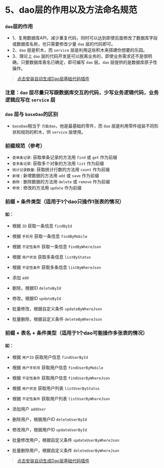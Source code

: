 # 5、dao层的作用以及方法命名规范
 
### `dao`层的作用

* 1、复用数据库API，减少重复代码，同时可以达到即使后面修改了数据库字段或数据库名称，也只需要修改少量 `dao` 层的代码即可。
* 2、`dao` 层是积木，而 `service` 层是利用这些积木来搭建你想要的乐园。
* 3、理论上 `dao` 层的代码开发是可以脱离业务的，即使业务需求还不是很明确，只要数据库表名已确定，即可编写 `dao` 层。`dao` 层提供的是数据库原子性操作。

> [点击安装自动生成Dao层基础代码插件](https://ext.dcloud.net.cn/plugin?id=6663)

### 注意：`dao` 层尽量只写跟数据库交互的代码，少写业务逻辑代码，业务逻辑应写在 `service` 层
### `dao` 层与 `baseDao`的区别
* `baseDao`相当于 `万能dao`，他是最基础的零件，而 `dao` 层是利用零件组装不同形状和规则的积木，供 `service` 层使用。

### 前缀规范（参考）

* `查单条记录`: 获取单条记录的方法用 `find` 或 `get` 作为前缀
* `查多条记录`: 获取多个对象的方法用 `list` 作为前缀
* `统计记录数量`: 获取统计行数的方法用 `count` 作为前缀
* `新增` : 新增数据的方法用 `add` 或 `save` 作为前缀
* `删除` : 删除数据的方法用 `delete` 或 `remove` 作为前缀
* `修改` : 修改的方法用 `update` 作为前缀


### 前缀 + 条件类型（适用于1个dao只操作1张表的情况）
#### 如：
* 根据 `ID` 获取一条信息 `findById`
* 根据 `手机号` 获取一条信息 `findByMobile`
* 根据 `不定性条件` 获取一条信息 `findByWhereJson`

* 根据 `用户状态` 获取多条信息 `listByStatus`
* 根据 `不定性条件` 获取多条信息 `listByWhereJson`

* 添加 `add`
* 删除，根据ID `deleteById`
* 修改，根据ID `updateById`
* 批量修改，根据自定义条件 `updateByWhereJson`
* 批量删除，根据自定义条件 `deleteByWhereJson`

### 前缀 + 表名 + 条件类型（适用于1个dao可能操作多张表的情况）
#### 如：
* 根据 `用户ID` 获取用户信息 `findUserById`
* 根据 `用户手机号` 获取用户信息 `findUserByMobile`
* 根据 `不定性条件` 获取用户信息 `findUserByWhereJson`

* 根据 `用户状态` 获取用户列表 `listUserByStatus`
* 根据 `不定性条件` 获取用户列表 `listUserByWhereJson`

* 添加用户 `addUser`
* 删除用户，根据用户ID `deleteUserById`
* 修改用户，根据用户ID `updateUserById`
* 批量修改用户，根据自定义条件 `updateUserByWhereJson`
* 批量删除用户，根据自定义条件 `deleteUserByWhereJson`

> [点击安装自动生成Dao层基础代码插件](https://ext.dcloud.net.cn/plugin?id=6663)